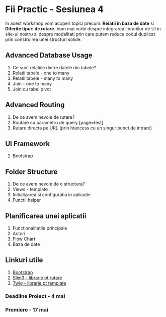 # Fii Practic - Sesiunea 4

In acest workshop vom acoperi topici precum: __Relatii in baza de date__ si __Diferite tipuri de rutare__. Vom mai vorbi despre integrarea librariilor de UI in site-ul nostru si despre modalitati prin care putem reduce codul duplicat prin construirea unei structuri solide.

## Advanced Database Usage
1. Ce sunt relatiile dintre datele din tabele?
1. Relatii tabele - one to many
2. Relatii tabele - many to many
3. Join - one to many
4. Join cu tabel pivot

## Advanced Routing
1. De ce avem nevoie de rutare?
2. Routare cu parametru de query [page=test]
3. Rutare directa pe URL (prin htaccess cu un singur punct de intrare)

## UI Framework
1. Bootstrap

## Folder Structure
1. De ce avem nevoie de o structura?
2. Views - template
3. Initializarea si configuratia in aplicatie
4. Functii helper

## Planificarea unei aplicatii
1. Functionalitatile principale
2. Actori
3. Flow Chart
4. Baza de date

## Linkuri utile
1. [Bootstrap](https://getbootstrap.com/docs/4.4/getting-started/introduction/)
2. [Slim3 - librarie pt rutare](routing)
3. [Twig - librarie pt template](templates)

### Deadline Proiect - 4 mai

### Premiere - 17 mai



